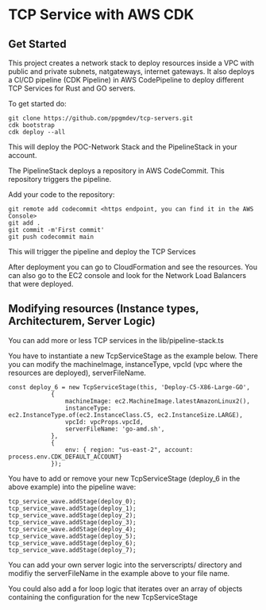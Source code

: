 # TCP Service with AWS CDK

## Get Started
This project creates a network stack to deploy resources inside a VPC with public and private subnets, natgateways, internet gateways.
It also deploys a CI/CD pipeline (CDK Pipeline) in AWS CodePipeline to deploy different TCP Services for Rust and GO servers.

To get started do:

```
git clone https://github.com/ppgmdev/tcp-servers.git
cdk bootstrap
cdk deploy --all
```
This will deploy the POC-Network Stack and the PipelineStack in your account.

The PipelineStack deploys a repository in AWS CodeCommit. This repository triggers the pipeline.

Add your code to the repository:
```
git remote add codecommit <https endpoint, you can find it in the AWS Console>
git add .
git commit -m'First commit'
git push codecommit main
```

This will trigger the pipeline and deploy the TCP Services

After deployment you can go to CloudFormation and see the resources. You can also go to the EC2 console and look for the Network Load Balancers that were deployed.

## Modifying resources (Instance types, Architecturem, Server Logic)
You can add more or less TCP services in the lib/pipeline-stack.ts 

You have to instantiate a new TcpServiceStage as the example below. There you can modify the machineImage, instanceType, vpcId (vpc where the resources are deployed), serverFileName.

```
const deploy_6 = new TcpServiceStage(this, 'Deploy-C5-X86-Large-GO',
            {
                machineImage: ec2.MachineImage.latestAmazonLinux2(),
                instanceType: ec2.InstanceType.of(ec2.InstanceClass.C5, ec2.InstanceSize.LARGE),
                vpcId: vpcProps.vpcId,
                serverFileName: 'go-amd.sh',
            },
            {
                env: { region: "us-east-2", account: process.env.CDK_DEFAULT_ACCOUNT}
            });
```

You have to add or remove your new TcpServiceStage (deploy_6 in the above example) into the pipeline wave:

```
tcp_service_wave.addStage(deploy_0);
tcp_service_wave.addStage(deploy_1);
tcp_service_wave.addStage(deploy_2);
tcp_service_wave.addStage(deploy_3);
tcp_service_wave.addStage(deploy_4);
tcp_service_wave.addStage(deploy_5);
tcp_service_wave.addStage(deploy_6);
tcp_service_wave.addStage(deploy_7);
```

You can add your own server logic into the serverscripts/ directory and modifiy the serverFileName in the example above to your file name.

You could also add a for loop logic that iterates over an array of objects containing the configuration for the new TcpServiceStage